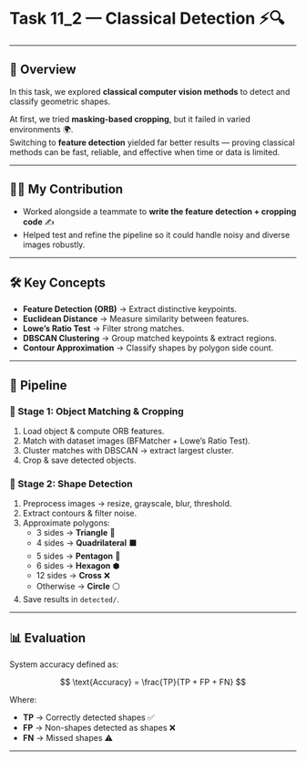 # Task 11_2 — Classical Detection ⚡🔍  

---

## 📌 Overview  

In this task, we explored **classical computer vision methods** to detect and classify geometric shapes.  

At first, we tried **masking-based cropping**, but it failed in varied environments 🌍.  
Switching to **feature detection** yielded far better results — proving classical methods can be fast, reliable, and effective when time or data is limited.  

---

## 👨‍💻 My Contribution  

- Worked alongside a teammate to **write the feature detection + cropping code** ✍️  
- Helped test and refine the pipeline so it could handle noisy and diverse images robustly.  

---

## 🛠️ Key Concepts  

- **Feature Detection (ORB)** → Extract distinctive keypoints.  
- **Euclidean Distance** → Measure similarity between features.  
- **Lowe’s Ratio Test** → Filter strong matches.  
- **DBSCAN Clustering** → Group matched keypoints & extract regions.  
- **Contour Approximation** → Classify shapes by polygon side count.  

---

## 🚀 Pipeline  

### 🔹 Stage 1: Object Matching & Cropping  
1. Load object & compute ORB features.  
2. Match with dataset images (BFMatcher + Lowe’s Ratio Test).  
3. Cluster matches with DBSCAN → extract largest cluster.  
4. Crop & save detected objects.  

### 🔹 Stage 2: Shape Detection  
1. Preprocess images → resize, grayscale, blur, threshold.  
2. Extract contours & filter noise.  
3. Approximate polygons:  
   - 3 sides → **Triangle** 🔺  
   - 4 sides → **Quadrilateral** ⬛  
   - 5 sides → **Pentagon** 🔷  
   - 6 sides → **Hexagon** ⬢  
   - 12 sides → **Cross** ❌  
   - Otherwise → **Circle** ⚪  
4. Save results in `detected/`.  

---

## 📊 Evaluation  

System accuracy defined as:  

$$
\text{Accuracy} = \frac{TP}{TP + FP + FN}
$$  

Where:  
- **TP** → Correctly detected shapes ✅  
- **FP** → Non-shapes detected as shapes ❌  
- **FN** → Missed shapes ⚠️  

---
